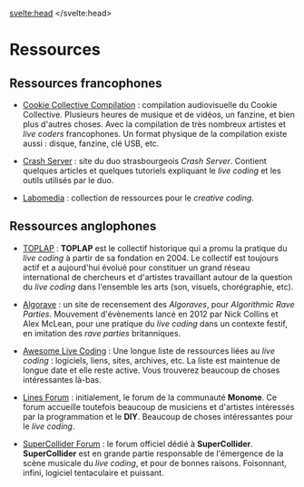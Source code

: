 <svelte:head>
    <title>Ressources</title> 
</svelte:head>
<script>
  import Info from "$lib/components/Info.svelte";
</script>

# Ressources

<Info info="Cette page est une liste de ressources généralistes sur le <i>live coding</i>. Il est préférable de mentionner les sources francophones en premier afin de faciliter leur découverte, puis d'inclure des ressources plus généralistes. Toute contribution est la bienvenue." markdown=false />


## Ressources francophones

- [Cookie Collective Compilation](https://ccc.cookie.paris/) : compilation audiovisuelle du Cookie Collective. Plusieurs heures de musique et de vidéos, un fanzine, et bien plus d'autres choses. Avec la compilation de très nombreux artistes et _live coders_ francophones. Un format physique de la compilation existe aussi : disque, fanzine, clé USB, etc.

- [Crash Server](https://crashserver.fr/) : site du duo strasbourgeois _Crash Server_. Contient quelques articles et quelques tutoriels expliquant le _live coding_ et les outils utilisés par le duo.

- [Labomedia](https://ressources.labomedia.org/live_coding) : collection de ressources pour le _creative coding_.

## Ressources anglophones

- [TOPLAP](https://toplap.org) : **TOPLAP** est le collectif historique qui a
  promu la pratique du _live coding_ à partir de sa fondation en 2004. Le
  collectif est toujours actif et a aujourd'hui évolué pour constituer un grand
  réseau international de chercheurs et d'artistes travaillant autour de la
  question du _live coding_ dans l'ensemble les arts (son, visuels, chorégraphie,
  etc).
- [Algorave](https://algorave.com) : un site de recensement des _Algoraves_,
  pour _Algorithmic Rave Parties_. Mouvement d'évènements lancé en 2012 par Nick
  Collins et Alex McLean, pour une pratique du _live coding_ dans un contexte
  festif, en imitation des _rave parties_ britanniques.

- [Awesome Live Coding](https://github.com/toplap/awesome-livecoding) : Une
  longue liste de ressources liées au _live coding_ : logiciels, liens, sites,
  archives, etc. La liste est maintenue de longue date et elle reste active. Vous trouverez
  beaucoup de choses intéressantes là-bas.

- [Lines Forum](https://llllllll.co/) : initialement, le forum de la communauté
  **Monome**. Ce forum accueille toutefois beaucoup de musiciens et d'artistes
  intéressés par la programmation et le **DIY**. Beaucoup de choses intéressantes
  pour le _live coding_.

- [SuperCollider Forum](https://scsynth.org/) : le forum officiel dédié à
  **SuperCollider**. **SuperCollider** est en grande partie responsable de
  l'émergence de la scène musicale du _live coding_, et pour de bonnes raisons.
  Foisonnant, infini, logiciel tentaculaire et puissant.

